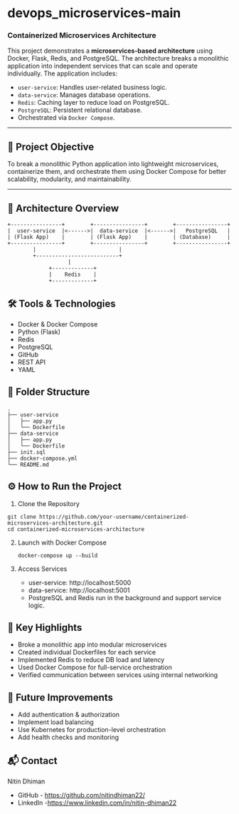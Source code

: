 # devops_microservices-main

### Containerized Microservices Architecture

This project demonstrates a **microservices-based architecture** using Docker, Flask, Redis, and PostgreSQL. The architecture breaks a monolithic application into independent services that can scale and operate individually. The application includes:

- `user-service`: Handles user-related business logic.
- `data-service`: Manages database operations.
- `Redis`: Caching layer to reduce load on PostgreSQL.
- `PostgreSQL`: Persistent relational database.
- Orchestrated via `Docker Compose`.

---

## 📌 Project Objective

To break a monolithic Python application into lightweight microservices, containerize them, and orchestrate them using Docker Compose for better scalability, modularity, and maintainability.

---

## 🧱 Architecture Overview

```text
+----------------+        +----------------+        +----------------+
|  user-service  |<------>|  data-service  |<------>|   PostgreSQL   |
| (Flask App)    |        | (Flask App)    |        | (Database)     |
+----------------+        +----------------+        +----------------+
        |                          |
        +--------------------------+
                   |
             +-------------+
             |    Redis    |
             +-------------+
```

## 🛠 Tools & Technologies
* Docker & Docker Compose
* Python (Flask)
* Redis
* PostgreSQL
* GitHub
* REST API
* YAML

## 📂 Folder Structure
```text
.
├── user-service
│   ├── app.py
│   └── Dockerfile
├── data-service
│   ├── app.py
│   └── Dockerfile
├── init.sql
├── docker-compose.yml
└── README.md
```

## ⚙️ How to Run the Project
1. Clone the Repository
```text
git clone https://github.com/your-username/containerized-microservices-architecture.git
cd containerized-microservices-architecture
```
2. Launch with Docker Compose
   ```text
   docker-compose up --build
   ```

4. Access Services
   * user-service: http://localhost:5000
   * data-service: http://localhost:5001
   * PostgreSQL and Redis run in the background and support service logic.

## 🔑 Key Highlights
* Broke a monolithic app into modular microservices
* Created individual Dockerfiles for each service
* Implemented Redis to reduce DB load and latency
* Used Docker Compose for full-service orchestration
* Verified communication between services using internal networking

## 📌 Future Improvements
* Add authentication & authorization
* Implement load balancing
* Use Kubernetes for production-level orchestration
* Add health checks and monitoring

## 📬 Contact
Nitin Dhiman
* GitHub - https://github.com/nitindhiman22/
* LinkedIn -https://www.linkedin.com/in/nitin-dhiman22

